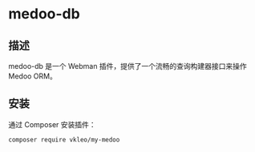 # medoo-db

## 描述
medoo-db 是一个 Webman 插件，提供了一个流畅的查询构建器接口来操作 Medoo ORM。

## 安装
通过 Composer 安装插件：

```bash
composer require vkleo/my-medoo